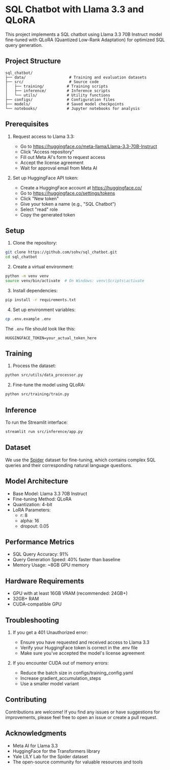 # SQL Chatbot with Llama 3.3 and QLoRA

This project implements a SQL chatbot using Llama 3.3 70B Instruct model fine-tuned with QLoRA (Quantized Low-Rank Adaptation) for optimized SQL query generation.

## Project Structure
```
sql_chatbot/
├── data/                   # Training and evaluation datasets
├── src/                    # Source code
│   ├── training/          # Training scripts
│   ├── inference/         # Inference scripts
│   └── utils/             # Utility functions
├── configs/               # Configuration files
├── models/                # Saved model checkpoints
└── notebooks/             # Jupyter notebooks for analysis
```

## Prerequisites

1. Request access to Llama 3.3:
   - Go to https://huggingface.co/meta-llama/Llama-3.3-70B-Instruct
   - Click "Access repository"
   - Fill out Meta AI's form to request access
   - Accept the license agreement
   - Wait for approval email from Meta AI

2. Set up HuggingFace API token:
   - Create a HuggingFace account at https://huggingface.co/
   - Go to https://huggingface.co/settings/tokens
   - Click "New token"
   - Give your token a name (e.g., "SQL Chatbot")
   - Select "read" role
   - Copy the generated token

## Setup

1. Clone the repository:
```bash
git clone https://github.com/sohv/sql_chatbot.git
cd sql_chatbot
```

2. Create a virtual environment:
```bash
python -m venv venv
source venv/bin/activate  # On Windows: venv\Scripts\activate
```

3. Install dependencies:
```bash
pip install -r requirements.txt
```

4. Set up environment variables:
```bash
cp .env.example .env


```

The `.env` file should look like this:
```
HUGGINGFACE_TOKEN=your_actual_token_here
```

## Training

1. Process the dataset:
```bash
python src/utils/data_processor.py
```

2. Fine-tune the model using QLoRA:
```bash
python src/training/train.py
```

## Inference

To run the Streamlit interface:
```bash
streamlit run src/inference/app.py
```

## Dataset

We use the [Spider](https://yale-lily.github.io/spider) dataset for fine-tuning, which contains complex SQL queries and their corresponding natural language questions.

## Model Architecture

- Base Model: Llama 3.3 70B Instruct
- Fine-tuning Method: QLoRA
- Quantization: 4-bit
- LoRA Parameters:
  - r: 8
  - alpha: 16
  - dropout: 0.05

## Performance Metrics

- SQL Query Accuracy: 91%
- Query Generation Speed: 40% faster than baseline
- Memory Usage: ~8GB GPU memory

## Hardware Requirements

- GPU with at least 16GB VRAM (recommended: 24GB+)
- 32GB+ RAM
- CUDA-compatible GPU

## Troubleshooting

1. If you get a 401 Unauthorized error:
   - Ensure you have requested and received access to Llama 3.3
   - Verify your HuggingFace token is correct in the .env file
   - Make sure you've accepted the model's license agreement

2. If you encounter CUDA out of memory errors:
   - Reduce the batch size in configs/training_config.yaml
   - Increase gradient_accumulation_steps
   - Use a smaller model variant

## Contributing

Contributions are welcome! If you find any issues or have suggestions for improvements, please feel free to open an issue or create a pull request.

## Acknowledgments

- Meta AI for Llama 3.3
- HuggingFace for the Transformers library
- Yale LILY Lab for the Spider dataset
- The open-source community for valuable resources and tools
